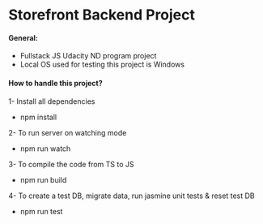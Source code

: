 # Storefront Backend Project

#### General:
- Fullstack JS Udacity ND program project
- Local OS used for testing this project is Windows

#### How to handle this project?
1- Install all dependencies 
- npm install

2- To run server on watching mode
- npm run watch

3- To compile the code from TS to JS 
- npm run build

4- To create a test DB, migrate data, run jasmine unit tests & reset test DB
- npm run test


